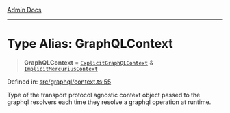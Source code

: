 [Admin Docs](/)

***

# Type Alias: GraphQLContext

> **GraphQLContext** = [`ExplicitGraphQLContext`](ExplicitGraphQLContext.md) & [`ImplicitMercuriusContext`](ImplicitMercuriusContext.md)

Defined in: [src/graphql/context.ts:55](https://github.com/gautam-divyanshu/talawa-api/blob/de42235531e11387f0ad0479547630845dbc8b37/src/graphql/context.ts#L55)

Type of the transport protocol agnostic context object passed to the graphql resolvers each time they resolve a graphql operation at runtime.
